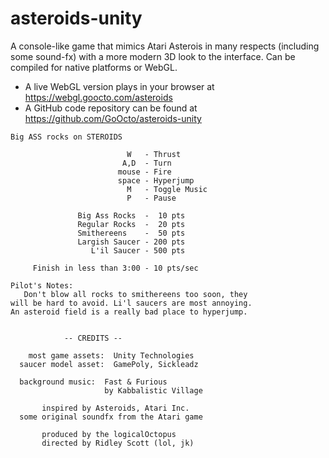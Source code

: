 # asteroids-unity

A console-like game that mimics Atari Asterois in many respects (including some sound-fx) with a more modern 3D look to the interface.
Can be compiled for native platforms or WebGL.

- A live WebGL version plays in your browser at https://webgl.goocto.com/asteroids
- A GitHub code repository can be found at https://github.com/GoOcto/asteroids-unity



```
Big ASS rocks on STEROIDS

                          W   - Thrust
                         A,D  - Turn
                        mouse - Fire
                        space - Hyperjump
                          M   - Toggle Music
                          P   - Pause

               Big Ass Rocks  -  10 pts
               Regular Rocks  -  20 pts
               Smithereens    -  50 pts
               Largish Saucer - 200 pts
                  L'il Saucer - 500 pts

     Finish in less than 3:00 - 10 pts/sec

Pilot's Notes:
   Don't blow all rocks to smithereens too soon, they
will be hard to avoid. Li'l saucers are most annoying.
An asteroid field is a really bad place to hyperjump.


            -- CREDITS --

    most game assets:  Unity Technologies
  saucer model asset:  GamePoly, Sickleadz

  background music:  Fast & Furious
                     by Kabbalistic Village

       inspired by Asteroids, Atari Inc.
  some original soundfx from the Atari game

       produced by the logicalOctopus
       directed by Ridley Scott (lol, jk)
```
